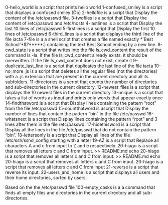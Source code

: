 0-hello_world is a script that prints hello world
1-confused_smiley is a script that displays a confused smiley (Ôo)
2-hellofile is a script that Display the content of the /etc/passwd file.
3-twofiles is a script that Display the content of /etc/passwd and /etc/hosts
4-lastlines is a script that Display the last 10 lines of /etc/passwd
5-firstlines is a script that Display the first 10 lines of /etc/passwd
6-third_lines is a script that displays the third line of the file iacta
7-file is a  a shell script that creates a file named exactly \*\'Best School\'\*$\?\*\*\*\*\*:) containing the text Best School ending by a new line.
8-cwd_state is  a script that writes into the file ls_cwd_content the result of the command ls -la. If the file ls_cwd_content already exists, it should be overwritten. If the file ls_cwd_content does not exist, create it
9-duplicate_last_line is a script that duplicates the last line of the file iacta
10-no_more_js is  a script that deletes all the regular files (not the directories) with a .js extension that are present in the current directory and all its subfolders.
11-directories is  a script that counts the number of directories and sub-directories in the current directory.
12-newest_files is  a script that displays the 10 newest files in the current directory
13-unique is a script that takes a list of words as input and prints only words that appear exactly once
14-findthatword is a script that Display lines containing the pattern “root” from the file /etc/passwd
15-countthatword is ascript that Display the number of lines that contain the pattern “bin” in the file /etc/passwd
16-whatsnext is a script that Display lines containing the pattern “root” and 3 lines after them in the file /etc/passwd.
17-hidethisword is a script that Display all the lines in the file /etc/passwd that do not contain the pattern “bin”.
18-lettersonly is a script that Display all lines of the file /etc/ssh/sshd_config starting with a letter
19-AZ is a script that Replace all characters A and c from input to Z and e respectively.
20-hiago is  a script that removes all letters c and C from input. >> README.md
echo 20-hiago is a script that removes all letters c and C from input. >> README.md
echo 20-hiago is a script that removes all letters c and C from input.
20-hiago is  a script that removes all letters c and C from input
21-reverse is  a script that reverse its input.
22-users_and_home is a script that displays all users and their home directories, sorted by users.

Based on the the /etc/passwd file
100-empty_casks is a a command that finds all empty files and directories in the current directory and all sub-directories.
